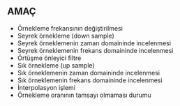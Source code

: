## AMAÇ
- Örnekleme frekansının değiştirilmesi
- Seyrek örnekleme (down sample)
- Seyrek örneklemenin zaman domaininde incelenmesi
- Seyrek örneklemenin frekans domaininde incelenmesi
- Örtüşme önleyici filtre
- Sık örnekleme (up sample)
- Sık örneklemenin zaman domaininde incelenmesi
- Sık örneklemenin frekans domaininde incelenmesi
- İnterpolasyon işlemi
- Örnekleme oranının tamsayı olmaması durumu
